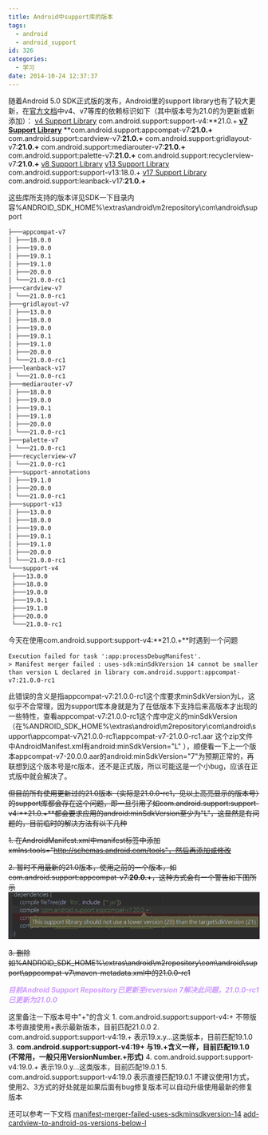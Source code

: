 ```yaml
---
title: Android中support库的版本
tags:
  - android
  - android_support
id: 326
categories:
  - 学习
date: 2014-10-24 12:37:37
---
```


随着Android 5.0 SDK正式版的发布，Android里的support library也有了较大更新，在[官方文档](https://developer.android.com/tools/support-library/features.html)中v4、v7等库的依赖标识如下（其中版本号为21.0的为更新或新添加）：<!--more-->
[v4 Support Library](https://developer.android.com/tools/support-library/features.html#v4)
com.android.support:support-v4:**21.0.+
**[v7 Support Library](https://developer.android.com/tools/support-library/features.html#v7)**
**com.android.support:appcompat-v7:**21.0.+**
com.android.support:cardview-v7:**21.0.+**
com.android.support:gridlayout-v7:**21.0.+**
com.android.support:mediarouter-v7:**21.0.+**
com.android.support:palette-v7:**21.0.+**
com.android.support:recyclerview-v7:**21.0.+**
[v8 Support Library](https://developer.android.com/tools/support-library/features.html#v8)
[v13 Support Library](https://developer.android.com/tools/support-library/features.html#v13)
com.android.support:support-v13:18.0.+
[v17 Support Library](https://developer.android.com/tools/support-library/features.html#v17-leanback)
com.android.support:leanback-v17:**21.0.+**

这些库所支持的版本详见SDK一下目录内容%ANDROID_SDK_HOME%\extras\android\m2repository\com\android\support

```shell
├───appcompat-v7
│ ├───18.0.0
│ ├───19.0.0
│ ├───19.0.1
│ ├───19.1.0
│ ├───20.0.0
│ └───21.0.0-rc1
├───cardview-v7
│ └───21.0.0-rc1
├───gridlayout-v7
│ ├───13.0.0
│ ├───18.0.0
│ ├───19.0.0
│ ├───19.0.1
│ ├───19.1.0
│ ├───20.0.0
│ └───21.0.0-rc1
├───leanback-v17
│ └───21.0.0-rc1
├───mediarouter-v7
│ ├───18.0.0
│ ├───19.0.0
│ ├───19.0.1
│ ├───19.1.0
│ ├───20.0.0
│ └───21.0.0-rc1
├───palette-v7
│ └───21.0.0-rc1
├───recyclerview-v7
│ └───21.0.0-rc1
├───support-annotations
│ ├───19.1.0
│ ├───20.0.0
│ └───21.0.0-rc1
├───support-v13
│ ├───13.0.0
│ ├───18.0.0
│ ├───19.0.0
│ ├───19.0.1
│ ├───19.1.0
│ ├───20.0.0
│ └───21.0.0-rc1
└───support-v4
 ├───13.0.0
 ├───18.0.0
 ├───19.0.0
 ├───19.0.1
 ├───19.1.0
 ├───20.0.0
 └───21.0.0-rc1
```

今天在使用com.android.support:support-v4:**21.0.+**时遇到一个问题

```shell
Execution failed for task ':app:processDebugManifest'.
> Manifest merger failed : uses-sdk:minSdkVersion 14 cannot be smaller than version L declared in library com.android.support:appcompat-v7:21.0.0-rc1
```

此错误的含义是指appcompat-v7:21.0.0-rc1这个库要求minSdkVersion为L，这似乎不合常理，因为support库本身就是为了在低版本下支持后来高版本才出现的一些特性，查看appcompat-v7:21.0.0-rc1这个库中定义的minSdkVersion（在%ANDROID_SDK_HOME%\extras\android\m2repository\com\android\support\appcompat-v7\21.0.0-rc1\appcompat-v7-21.0.0-rc1.aar 这个zip文件中AndroidManifest.xml有android:minSdkVersion="L"
），顺便看一下上一个版本appcompat-v7-20.0.0.aar的android:minSdkVersion="7"为预期正常的，再联想到这个版本号是rc版本，还不是正式版，所以可能这是一个小bug，应该在正式版中就会解决了。

<del>但目前所有使用更新过的21.0版本（实际是21.0.0-rc1，见以上高亮显示的版本号）的support库都会存在这个问题，即一旦引用了如com.android.support:support-v4:**21.0.+**都会要求应用的android:minSdkVersion至少为"L"，这显然是有问题的，目前临时的解决方法有以下几种</del>

<del>1\. 在AndroidManifest.xml中manifest标签中添加xmlns:tools="http://schemas.android.com/tools"，然后再添加或修改<uses-sdk tools:node="replace" /></del>

<del>2\. 暂时不用最新的21.0版本，使用之前的一个版本，如com.android.support:appcompat-v7:**20.0.+**，这种方式会有一个警告如下图所示</del>
<del> [![support_appcompat_20_warning](/resources/2014/10/support_appcompat_20_warning.png)](/resources/2014/10/support_appcompat_20_warning.png)</del>

<del>3\. 删除如%ANDROID_SDK_HOME%\extras\android\m2repository\com\android\support\appcompat-v7\maven-metadata.xml中的<version>21.0.0-rc1</version></del>

<span style="color: #cc99ff;">_**目前Android Support Repository已更新至reversion 7解决此问题，21.0.0-rc1已更新为21.0.0**_</span>

这里备注一下版本号中"+"的含义
1\. com.android.support:support-v4:+ 不带版本号直接使用+表示最新版本，目前匹配21.0.0
2\. com.android.support:support-v4:19.+ 表示19.x.y...这类版本，目前匹配19.1.0
3\. **com.android.support:support-v4:19+ 与19.+含义一样，目前匹配19.1.0 (不常用，一般只用VersionNumber.+形式)**
4\. com.android.support:support-v4:19.0.+ 表示19.0.y...这类版本，目前匹配19.0.1
5\. com.android.support:support-v4:19.0 表示直接匹配19.0.1
不建议使用1方式，使用2、3方式的好处就是如果后面有bug修复版本可以自动升级使用最新的修复版本

还可以参考一下文档
[manifest-merger-failed-uses-sdkminsdkversion-14](http://stackoverflow.com/questions/24438170/manifest-merger-failed-uses-sdkminsdkversion-14#answer-24452251)
[add-cardview-to-android-os-versions-below-l](http://www.myandroidsolutions.com/2014/08/11/add-cardview-to-android-os-versions-below-l/)